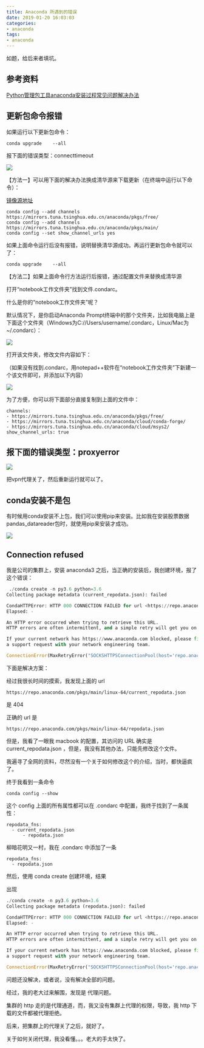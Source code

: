 ```yaml
---
title: Anaconda 所遇到的错误
date: 2019-01-20 16:03:03
categories:
- anaconda
tags:
- anaconda
---
```

如题，给后来者填坑。

<!-- more -->

## 参考资料

[Python管理包工具anaconda安装过程常见问题解决办法](https://zhuanlan.zhihu.com/p/34337889)

## 更新包命令报错

如果运行以下更新包命令：

	conda upgrade    --all
	
报下面的错误类型：connecttimeout

![](/images/python/45_0.jpg)

【方法一】可以用下面的解决办法换成清华源来下载更新（在终端中运行以下命令）：

[镜像源地址](https://mirrors.tuna.tsinghua.edu.cn/help/anaconda/)

	conda config --add channels https://mirrors.tuna.tsinghua.edu.cn/anaconda/pkgs/free/
	conda config --add channels https://mirrors.tuna.tsinghua.edu.cn/anaconda/pkgs/main/
	conda config --set show_channel_urls yes
	
如果上面命令运行后没有报错，说明替换清华源成功。再运行更新包命令就可以了：

	conda upgrade    --all
	
【方法二】如果上面命令行方法运行后报错，通过配置文件来替换成清华源

打开“notebook工作文件夹”找到文件.condarc。

什么是你的“notebook工作文件夹”呢？

默认情况下，是你启动Anaconda Prompt终端中的那个文件夹，比如我电脑上是下面这个文件夹（Windows为C://Users/username/.condarc，Linux/Mac为~/.condarc）：

![](/images/python/45_1.jpg)

打开该文件夹，修改文件内容如下：

（如果没有找到.condarc，用notepad++软件在“notebook工作文件夹”下新建一个该文件即可，并添加以下内容）

![](/images/python/45_2.jpg)

为了方便，你可以将下面部分直接复制到上面的文件中：

	channels:
	- https://mirrors.tuna.tsinghua.edu.cn/anaconda/pkgs/free/
	- https://mirrors.tuna.tsinghua.edu.cn/anaconda/cloud/conda-forge/
	- https://mirrors.tuna.tsinghua.edu.cn/anaconda/cloud/msys2/
	show_channel_urls: true

## 报下面的错误类型：proxyerror

![](/images/python/45_3.jpg)

把vpn代理关了，然后重新运行就可以了。

## conda安装不是包

有时候用conda安装不上包，我们可以使用pip来安装。比如我在安装股票数据pandas_datareader包时，就使用pip来安装才成功。

![](/images/python/45_4.jpg)

## Connection refused

我是公司的集群上，安装 anaconda3 之后，当正确的安装后，我创建环境，报了这个错误：

```python
 ./conda create -n py3.6 python=3.6
Collecting package metadata (current_repodata.json): failed

CondaHTTPError: HTTP 000 CONNECTION FAILED for url <https://repo.anaconda.com/pkgs/main/linux-64/current_repodata.json>
Elapsed: -

An HTTP error occurred when trying to retrieve this URL.
HTTP errors are often intermittent, and a simple retry will get you on your way.

If your current network has https://www.anaconda.com blocked, please file
a support request with your network engineering team.

ConnectionError(MaxRetryError("SOCKSHTTPSConnectionPool(host='repo.anaconda.com', port=443): Max retries exceeded with url: /pkgs/main/linux-64/current_repodata.json (Caused by NewConnectionError('<urllib3.contrib.socks.SOCKSHTTPSConnection object at 0x7fcfc46e0910>: Failed to establish a new connection: [Errno 111] Connection refused'))"))
```

下面是解决方案：

经过我很长时间的摸索，我发现上面的 url

	https://repo.anaconda.com/pkgs/main/linux-64/current_repodata.json

是 404

正确的 url 是

	https://repo.anaconda.com/pkgs/main/linux-64/repodata.json

但是，我看了一眼我 macbook 的配置，其访问的 URL 确实是 current_repodata.json ，但是，我没有其他办法，只能先修改这个文件。

我遍寻了全网的资料，尽然没有一个关于如何修改这个的介绍，当时，都快逼疯了。

终于我看到一条命令

	conda config --show

这个 config 上面的所有属性都可以在 .condarc 中配置，我终于找到了一条属性：

	repodata_fns:
  	  - current_repodata.json
          - repodata.json

柳暗花明又一村，我在 .condarc 中添加了一条

	repodata_fns:
  	  - repodata.json

然后，使用 conda create 创建环境，结果

出现

```python
./conda create -n py3.6 python=3.6
Collecting package metadata (repodata.json): failed

CondaHTTPError: HTTP 000 CONNECTION FAILED for url <https://repo.anaconda.com/pkgs/main/linux-64/repodata.json>
Elapsed: -

An HTTP error occurred when trying to retrieve this URL.
HTTP errors are often intermittent, and a simple retry will get you on your way.

If your current network has https://www.anaconda.com blocked, please file
a support request with your network engineering team.

ConnectionError(MaxRetryError("SOCKSHTTPSConnectionPool(host='repo.anaconda.com', port=443): Max retries exceeded with url: /pkgs/main/linux-64/repodata.json (Caused by NewConnectionError('<urllib3.contrib.socks.SOCKSHTTPSConnection object at 0x7f579443de50>: Failed to establish a new connection: [Errno 111] Connection refused'))"))
```

问题还没解决，或者说，没有解决全部的问题。

经过，我的老大过来解围，发现是 代理问题。

集群的 http 走的是代理通道，而，我又没有集群上代理的权限，导致，我 http 下载的文件都被代理拒绝。

后来，把集群上的代理关了之后，就好了。

关于如何关闭代理，我没看懂。。。老大的手太快了。



